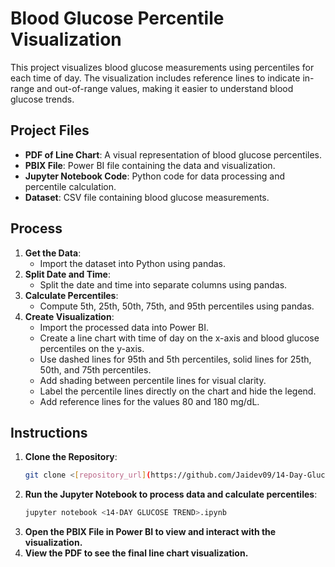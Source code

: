 # Blood Glucose Percentile Visualization

This project visualizes blood glucose measurements using percentiles for each time of day. The visualization includes reference lines to indicate in-range and out-of-range values, making it easier to understand blood glucose trends.

## Project Files

- **PDF of Line Chart**: A visual representation of blood glucose percentiles.
- **PBIX File**: Power BI file containing the data and visualization.
- **Jupyter Notebook Code**: Python code for data processing and percentile calculation.
- **Dataset**: CSV file containing blood glucose measurements.

## Process

1. **Get the Data**:
   - Import the dataset into Python using pandas.
2. **Split Date and Time**:
   - Split the date and time into separate columns using pandas.
3. **Calculate Percentiles**:
   - Compute 5th, 25th, 50th, 75th, and 95th percentiles using pandas.
4. **Create Visualization**:
   - Import the processed data into Power BI.
   - Create a line chart with time of day on the x-axis and blood glucose percentiles on the y-axis.
   - Use dashed lines for 95th and 5th percentiles, solid lines for 25th, 50th, and 75th percentiles.
   - Add shading between percentile lines for visual clarity.
   - Label the percentile lines directly on the chart and hide the legend.
   - Add reference lines for the values 80 and 180 mg/dL.

## Instructions

1. **Clone the Repository**:
   ```sh
   git clone <[repository_url](https://github.com/Jaidev09/14-Day-Glucose-Trend-Analysis-And-Visualisation.git)>
2. **Run the Jupyter Notebook to process data and calculate percentiles**:
   ```sh
   jupyter notebook <14-DAY GLUCOSE TREND>.ipynb
3. **Open the PBIX File in Power BI to view and interact with the visualization.**
4. **View the PDF to see the final line chart visualization.**

